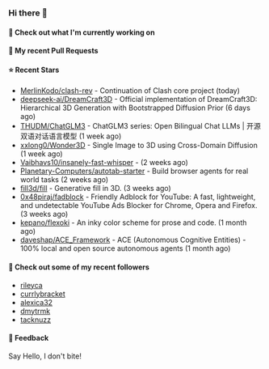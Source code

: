 ### Hi there 👋

#### 👷 Check out what I'm currently working on

#### 🔨 My recent Pull Requests


#### ⭐ Recent Stars

- [MerlinKodo/clash-rev](https://github.com/MerlinKodo/clash-rev) - Continuation of Clash core project (today)
- [deepseek-ai/DreamCraft3D](https://github.com/deepseek-ai/DreamCraft3D) - Official implementation of DreamCraft3D: Hierarchical 3D Generation with Bootstrapped Diffusion Prior (6 days ago)
- [THUDM/ChatGLM3](https://github.com/THUDM/ChatGLM3) - ChatGLM3 series: Open Bilingual Chat LLMs | 开源双语对话语言模型 (1 week ago)
- [xxlong0/Wonder3D](https://github.com/xxlong0/Wonder3D) - Single Image to 3D using Cross-Domain Diffusion (1 week ago)
- [Vaibhavs10/insanely-fast-whisper](https://github.com/Vaibhavs10/insanely-fast-whisper) -  (2 weeks ago)
- [Planetary-Computers/autotab-starter](https://github.com/Planetary-Computers/autotab-starter) - Build browser agents for real world tasks (2 weeks ago)
- [fill3d/fill](https://github.com/fill3d/fill) - Generative fill in 3D. (3 weeks ago)
- [0x48piraj/fadblock](https://github.com/0x48piraj/fadblock) - Friendly Adblock for YouTube: A fast, lightweight, and undetectable YouTube Ads Blocker for Chrome, Opera and Firefox. (3 weeks ago)
- [kepano/flexoki](https://github.com/kepano/flexoki) - An inky color scheme for prose and code. (1 month ago)
- [daveshap/ACE_Framework](https://github.com/daveshap/ACE_Framework) - ACE (Autonomous Cognitive Entities) - 100% local and open source autonomous agents (1 month ago)

#### 👯 Check out some of my recent followers

- [rileyca](https://github.com/rileyca)
- [currlybracket](https://github.com/currlybracket)
- [alexica32](https://github.com/alexica32)
- [dmytrmk](https://github.com/dmytrmk)
- [tacknuzz](https://github.com/tacknuzz)

#### 💬 Feedback

Say Hello, I don't bite!